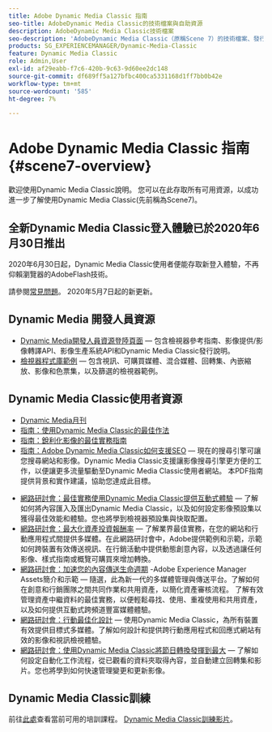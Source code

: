 ```yaml
---
title: Adobe Dynamic Media Classic 指南
seo-title: AdobeDynamic Media Classic的技術檔案與自助資源
description: AdobeDynamic Media Classic技術檔案
seo-description: 'AdobeDynamic Media Classic（原稱Scene 7）的技術檔案、發行說明和自助資料 '
products: SG_EXPERIENCEMANAGER/Dynamic-Media-Classic
feature: Dynamic Media Classic
role: Admin,User
exl-id: af29eabb-f7c6-420b-9c63-9d60ee2dc148
source-git-commit: df689ff5a127bfbc400ca5331168d1ff7bb0b42e
workflow-type: tm+mt
source-wordcount: '585'
ht-degree: 7%

---
```


# Adobe Dynamic Media Classic 指南 {#scene7-overview}

歡迎使用Dynamic Media Classic說明。 您可以在此存取所有可用資源，以成功進一步了解使用Dynamic Media Classic(先前稱為Scene7)。

## 全新Dynamic Media Classic登入體驗已於2020年6月30日推出

2020年6月30日起，Dynamic Media Classic使用者便能存取新登入體驗，不再仰賴瀏覽器的AdobeFlash技術。

請參閱[常見問題](new-ui-2020.md)。 2020年5月7日起的新更新。

## Dynamic Media 開發人員資源

* [Dynamic Media開發人員資源登陸頁面](https://experienceleague.adobe.com/docs/dynamic-media-developer-resources/landing/home.html)  — 包含檢視器參考指南、影像提供/影像轉譯API、影像生產系統API和Dynamic Media Classic發行說明。
* [檢視器程式庫範例](https://landing.adobe.com/tw/na/dynamic-media/ctir-2755/live-demos.html)  — 包含視訊、可購買媒體、混合媒體、回轉集、內嵌縮放、影像和色票集，以及篩選的檢視器範例。

## Dynamic Media Classic使用者資源

* [Dynamic Media月刊](dynamic-media-newsletter.md)
* [指南：使用Dynamic Media Classic的最佳作法](https://www.adobe.com/content/dam/www/us/en/marketing/experience-manager-assets/dynamic-media/adobe-dynamic-media-classic-best-practices-guide.pdf)
* [指南：銳利化影像的最佳實務指南](/help/assets/s7_sharpening_images.pdf)
* [指南：Adobe Dynamic Media Classic如何支援SEO](/help/assets/s7_seo.pdf)  — 現在的搜尋引擎可讓您搜尋網站和影像。Dynamic Media Classic支援讓影像搜尋引擎更方便的工作，以便讓更多流量驅動至Dynamic Media Classic使用者網站。 本PDF指南提供背景和實作建議，協助您達成此目標。
<!-- * [Webinar: Best Practices for Responsive Design](http://offers.adobe.com/en/na/marketing/landings/_40458_responsive_design_live_on_demand_webinar.html) - Learn practical tips on how to improve your mobile strategy. See real-world examples of responsive design in action. Create one master asset that works across multiple devices and increase mobile performance by dynamically changing the resolution of images or the orientation of images for portrait or landscape displays. Learn how to also dynamically crop, scale, or resize images. -->
* [網路研討會：最佳實務使用Dynamic Media Classic提供互動式體驗](http://seminars.adobeconnect.com/p7wb8ej3u6d/)  — 了解如何將內容匯入及匯出Dynamic Media Classic，以及如何設定影像預設集以獲得最佳效能和體驗。您也將學到檢視器預設集與快取配置。
* [網路研討會：最大化資產投資報酬率](https://adobecustomersuccess.adobeconnect.com/p5ar3hfrrec/?launcher=false&amp;fcsContent=true&amp;pbMode=normal&amp;proto=true)  — 了解業界最佳實務，在您的網站和行動應用程式間提供多媒體。在此網路研討會中，Adobe提供範例和示範，示範如何跨裝置有效傳送視訊、在行銷活動中提供動態創意內容，以及透過讓任何影像、樣式指南或概覽可購買來增加轉換。
* [網路研討會：加速您的內容傳送生命週期](https://adobecustomersuccess.adobeconnect.com/p88ducm9pqv/)  -Adobe Experience Manager Assets簡介和示範 — 隨選，此為新一代的多媒體管理與傳送平台。了解如何在創意和行銷團隊之間共同作業和共用資產，以簡化資產審核流程。 了解有效管理資產中繼資料的最佳實務，以便輕鬆尋找、使用、重複使用和共用資產，以及如何提供互動式跨頻道豐富媒體體驗。
* [網路研討會：行動最佳化設計](https://adobecustomersuccess.adobeconnect.com/p6oqd3wydif/?launcher=false&amp;fcsContent=true&amp;pbMode=normal&amp;proto=true)  — 使用Dynamic Media Classic，為所有裝置有效提供目標式多媒體。了解如何設計和提供跨行動應用程式和回應式網站有效的影像和視訊檢視體驗。
* [網路研討會：使用Dynamic Media Classic將節日轉換發揮到最大](https://adobecustomersuccess.adobeconnect.com/p32n1yr85c9/?proto=true)  — 了解如何設定自動化工作流程，從已觀看的資料夾取得內容，並自動建立回轉集和影片。您也將學到如何快速管理變更和更新影像。

## Dynamic Media Classic訓練

前往[此處](https://learning.adobe.com/catalog.html#product=adobe-scene7)查看當前可用的培訓課程。
[Dynamic Media Classic訓練影片](/help/training-videos.md)。
